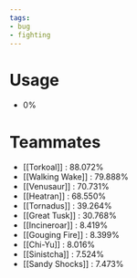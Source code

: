```yaml
---
tags:
- bug
- fighting
---
```

# Usage
- 0%
# Teammates
- [[Torkoal]] : 88.072%
- [[Walking Wake]] : 79.888%
- [[Venusaur]] : 70.731%
- [[Heatran]] : 68.550%
- [[Tornadus]] : 39.264%
- [[Great Tusk]] : 30.768%
- [[Incineroar]] : 8.419%
- [[Gouging Fire]] : 8.399%
- [[Chi-Yu]] : 8.016%
- [[Sinistcha]] : 7.524%
- [[Sandy Shocks]] : 7.473%